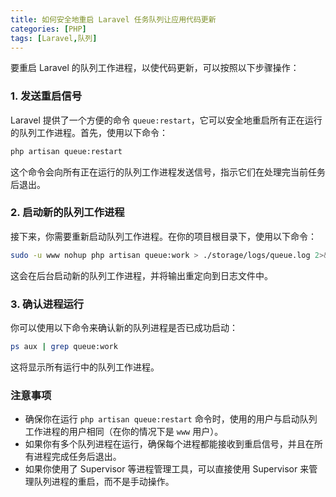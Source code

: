 ```yaml
---
title: 如何安全地重启 Laravel 任务队列让应用代码更新
categories: [PHP]
tags: [Laravel,队列]
---
```


要重启 Laravel 的队列工作进程，以使代码更新，可以按照以下步骤操作：

### 1. 发送重启信号

Laravel 提供了一个方便的命令 `queue:restart`，它可以安全地重启所有正在运行的队列工作进程。首先，使用以下命令：

```bash
php artisan queue:restart
```

这个命令会向所有正在运行的队列工作进程发送信号，指示它们在处理完当前任务后退出。

### 2. 启动新的队列工作进程

接下来，你需要重新启动队列工作进程。在你的项目根目录下，使用以下命令：

```bash
sudo -u www nohup php artisan queue:work > ./storage/logs/queue.log 2>&1 &
```

这会在后台启动新的队列工作进程，并将输出重定向到日志文件中。

### 3. 确认进程运行

你可以使用以下命令来确认新的队列进程是否已成功启动：

```bash
ps aux | grep queue:work
```

这将显示所有运行中的队列工作进程。

### 注意事项

- 确保你在运行 `php artisan queue:restart` 命令时，使用的用户与启动队列工作进程的用户相同（在你的情况下是 `www` 用户）。
- 如果你有多个队列进程在运行，确保每个进程都能接收到重启信号，并且在所有进程完成任务后退出。
- 如果你使用了 Supervisor 等进程管理工具，可以直接使用 Supervisor 来管理队列进程的重启，而不是手动操作。